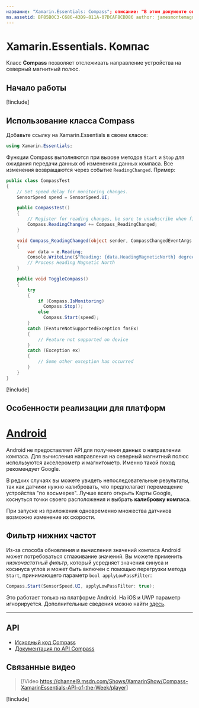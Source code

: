```yaml
---
название: "Xamarin.Essentials: Compass"; описание: "В этом документе описывается класс Compass в Xamarin.Essentials, который позволяет отслеживать направление устройства на северный магнитный полюс".
ms.assetid: BF85B0C3-C686-43D9-811A-07DCAF8CDD86 author: jamesmontemagno ms.custom: video ms.author: jamont ms.date: 04.11.2018 no-loc: [Xamarin.Forms, Xamarin.Essentials]
---
```


# <a name="xamarinessentials-compass"></a>Xamarin.Essentials. Компас

Класс **Compass** позволяет отслеживать направление устройства на северный магнитный полюс.

## <a name="get-started"></a>Начало работы

[!include[](~/essentials/includes/get-started.md)]

## <a name="using-compass"></a>Использование класса Compass

Добавьте ссылку на Xamarin.Essentials в своем классе:

```csharp
using Xamarin.Essentials;
```

Функции Compass выполняются при вызове методов `Start` и `Stop` для ожидания передачи данных об изменениях данных компаса. Все изменения возвращаются через событие `ReadingChanged`. Пример:

```csharp
public class CompassTest
{
    // Set speed delay for monitoring changes.
    SensorSpeed speed = SensorSpeed.UI;

    public CompassTest()
    {
        // Register for reading changes, be sure to unsubscribe when finished
        Compass.ReadingChanged += Compass_ReadingChanged;
    }

    void Compass_ReadingChanged(object sender, CompassChangedEventArgs e)
    {
        var data = e.Reading;
        Console.WriteLine($"Reading: {data.HeadingMagneticNorth} degrees");
        // Process Heading Magnetic North
    }

    public void ToggleCompass()
    {
        try
        {
            if (Compass.IsMonitoring)
              Compass.Stop();
            else
              Compass.Start(speed);
        }
        catch (FeatureNotSupportedException fnsEx)
        {
            // Feature not supported on device
        }
        catch (Exception ex)
        {
            // Some other exception has occurred
        }
    }
}
```

[!include[](~/essentials/includes/sensor-speed.md)]

## <a name="platform-implementation-specifics"></a>Особенности реализации для платформ

# <a name="android"></a>[Android](#tab/android)

Android не предоставляет API для получения данных о направлении компаса. Для вычисления направления на северный магнитный полюс используются акселерометр и магнитометр. Именно такой поход рекомендует Google.

В редких случаях вы можете увидеть непоследовательные результаты, так как датчики нужно калибровать, что предполагает перемещение устройства "по восьмерке". Лучше всего открыть Карты Google, коснуться точки своего расположения и выбрать **калибровку компаса**.

При запуске из приложения одновременно множества датчиков возможно изменение их скорости.

## <a name="low-pass-filter"></a>Фильтр нижних частот

Из-за способа обновления и вычисления значений компаса Android может потребоваться сглаживание значений. Вы можете применить _низкочастотный фильтр_, который усредняет значения синуса и косинуса углов и может быть включен с помощью перегрузки метода `Start`, принимающего параметр `bool applyLowPassFilter`:

```csharp
Compass.Start(SensorSpeed.UI, applyLowPassFilter: true);
```

Это работает только на платформе Android. На iOS и UWP параметр игнорируется.  Дополнительные сведения можно найти [здесь](https://github.com/xamarin/Essentials/pull/354#issuecomment-405316860).

--------------

## <a name="api"></a>API

- [Исходный код Compass](https://github.com/xamarin/Essentials/tree/master/Xamarin.Essentials/Compass)
- [Документация по API Compass](xref:Xamarin.Essentials.Compass)

## <a name="related-video"></a>Связанные видео

> [!Video https://channel9.msdn.com/Shows/XamarinShow/Compass-XamarinEssentials-API-of-the-Week/player]

[!include[](~/essentials/includes/xamarin-show-essentials.md)]
